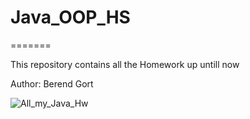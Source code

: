 # Java_OOP_HS
=======

This repository contains all the Homework up untill now

Author: Berend Gort

![All_my_Java_Hw](https://github.com/Burntt/Java_OOP_NEXT/workflows/All_my_Java_Hw/badge.svg)
